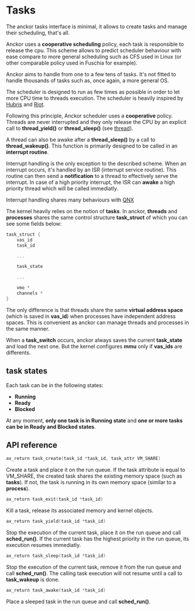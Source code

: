 # Tasks

The anckor tasks interface is minimal, it allows to create tasks and manage their scheduling, that's all.

Anckor uses a **cooperative scheduling** policy, each task is responsible to release the cpu. This scheme allows to predict scheduler behaviour with ease compare to more general scheduling such as CFS used in Linux (or other comparable policy used in Fuschia for example).

Anckor aims to handle from one to a few tens of tasks. It's not fitted to handle thousands of tasks such as, once again, a more general OS.

The scheduler is designed to run as few times as possible in order to let more CPU time to threads execution. The scheduler is heavily inspired by [Hubris](https://hubris.oxide.computer/reference/#_scheduling) and [Riot](https://doc.riot-os.org/group__core__sched.html#details).

Following this principle, Anckor scheduler uses a **cooperative** policy. Threads are never interrupted and they only release the CPU by an explicit call to **thread_yield()** or **thread_sleep()** (see [thread](./thread.md)).

A thread can also be awake after a **thread_sleep()** by a call to **thread_wakeup()**. This function is primarily designed to be called in an **interrupt routine**.

Interrupt handling is the only exception to the described scheme. When an interrupt occurs, it's handled by an ISR (interrupt service routine). This routine can then send a **notification** to a thread to effectively serve the interrupt. In case of a high priority interrupt, the ISR can **awake** a high priority thread which will be called immediatly.

Interrupt handling shares many behaviours with [QNX](https://www.qnx.com/developers/docs/6.5.0SP1.update/com.qnx.doc.neutrino_prog/inthandler.html)

The kernel heavily relies on the notion of **tasks**. In anckor, **threads** and **processes** shares the same control structure **task_struct** of which you can see some fields below:  

```C
task_struct {
    vas_id 
    task_id

    ...

    task_state

    ...

    vmo *
    channels *
}
```

The only difference is that threads share the same **virtual address space** (which is saved in **vas_id**) when processes have independent address spaces. This is convenient as anckor can manage threads and processes in the same manner.

When a **task_switch** occurs, anckor always saves the current **task_state** and load the next one. But the kernel configures **mmu** only if **vas_ids** are differents.


## task states

Each task can be in the following states: 
- **Running**
- **Ready**
- **Blocked**

At any moment, **only one task is in Running state** and **one or more tasks can be in Ready and Blocked states**.

## API reference

```C
ax_return task_create(task_id *task_id, task_attr VM_SHARE)
```

Create a task and place it on the run queue. If the task attribute is equal to VM_SHARE, the created task shares the existing memory space (such as **tasks**). If not, the task is running in its own memory space (similar to a **process**).

```C
ax_return task_exit(task_id *task_id)
```

Kill a task, release its associated memory and kernel objects.

```C
ax_return task_yield(task_id *task_id)
```

Stop the execution of the current task, place it on the run queue and call **sched_run()**. If the current task has the highest priority in the run queue, its execution resumes immediatly.

```C
ax_return task_sleep(task_id *task_id)
```

Stop the execution of the current task, remove it from the run queue and call **sched_run()**. The calling task execution will not resume until a call to **task_wakeup** is done.

```C
ax_return task_awake(task_id *task_id)
```

Place a sleeped task in the run queue and call **sched_run()**.